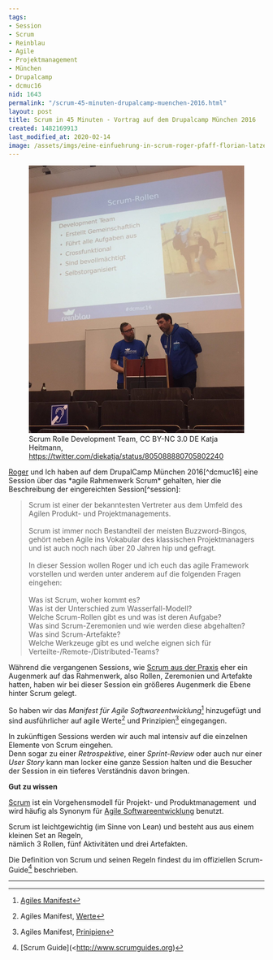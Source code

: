 ```yaml
---
tags:
- Session
- Scrum
- Reinblau
- Agile
- Projektmanagement
- München
- Drupalcamp
- dcmuc16
nid: 1643
permalink: "/scrum-45-minuten-drupalcamp-muenchen-2016.html"
layout: post
title: Scrum in 45 Minuten - Vortrag auf dem Drupalcamp München 2016
created: 1482169913
last_modified_at: 2020-02-14
image: /assets/imgs/eine-einfuehrung-in-scrum-roger-pfaff-florian-latzel-drupalcamp-munic-2016-khe.jpg
---
```

<figure>
<img  src="/assets/imgs/eine-einfuehrung-in-scrum-roger-pfaff-florian-latzel-drupalcamp-munic-2016-khe.jpg" alt="Folie Scrum-Rolle Development Team, Roger Pfaff und Florian Latzel präsentieren Eine Einführung in Scrum" />
<figcaption>Scrum Rolle Development Team, CC BY-NC 3.0 DE Katja Heitmann, <a href="https://twitter.com/diekatja/status/805088880705802240">https://twitter.com/diekatja/status/805088880705802240</a></figcaption>
</figure>
<a href="http://twitter.com/rogerpfaff">Roger</a> und Ich haben auf dem DrupalCamp München 2016[^dcmuc16] eine Session über das *agile Rahmenwerk Scrum* gehalten,&nbsp;hier die Beschreibung&nbsp;der eingereichten Session[^session]:
<blockquote>
Scrum ist einer der bekanntesten Vertreter aus dem Umfeld des Agilen Produkt- und Projektmanagements.<br />
<br />
Scrum ist immer noch Bestandteil der meisten Buzzword-Bingos,<br />
gehört neben Agile ins Vokabular des klassischen Projektmanagers und ist auch noch nach über 20 Jahren hip und gefragt.<br />
<br />
In dieser Session wollen Roger und ich euch das agile Framework vorstellen und werden unter anderem auf die folgenden Fragen eingehen:<br />
<br />
Was ist Scrum, woher kommt es?<br />
Was ist der Unterschied zum Wasserfall-Modell?<br />
Welche Scrum-Rollen gibt es und was ist deren Aufgabe?<br />
Was sind Scrum-Zeremonien und wie werden diese abgehalten?<br />
Was sind Scrum-Artefakte?<br />
Welche Werkzeuge gibt es und welche eignen sich für Verteilte-/Remote-/Distributed-Teams?
</blockquote>
<!--break-->

Während die vergangenen Sessions, wie [Scrum aus der Praxis](/2010/05/12/scrum-aus-der-praxis-drupaldevdays-2010.html) 
eher ein Augenmerk auf das Rahmenwerk, 
also Rollen, Zeremonien und Artefakte hatten, 
haben wir bei dieser Session ein größeres Augenmerk die Ebene hinter Scrum gelegt.

So haben wir das *Manifest für Agile Softwareentwicklung*[^agilem1] hinzugefügt und sind ausführlicher auf agile Werte[^agilem2] und Prinzipien[^agilem3] eingegangen.

In zukünftigen Sessions werden wir auch mal intensiv auf die einzelnen Elemente von Scrum eingehen.  
Denn sogar zu einer *Retrospektive*, einer *Sprint-Review* oder auch nur einer *User Story*
kann man locker eine ganze Session halten und die Besucher der Session in ein tieferes Verständnis davon bringen.

**Gut zu wissen**

[Scrum](/tags/scrum/) ist ein Vorgehensmodell für Projekt- und Produktmanagement 
und wird häufig als Synonym für [Agile Softwareentwicklung](/tags/agile/) benutzt.

Scrum ist leichtgewichtig (im Sinne von Lean) und besteht aus aus einem kleinen Set an Regeln,  
nämlich 3 Rollen, fünf Aktivitäten und drei Artefakten.

Die Definition von Scrum und seinen Regeln findest du im offiziellen Scrum-Guide[^sg] beschrieben.

* * *

[^dcmuc16]: <http://dcmuc16.drupalcamp.de>
[^session]: <http://dcmuc16.drupalcamp.de/sessions/eine-einfuhrung-scrum.html>
[^agilem1]: [Agiles Manifest](http://agilemanifesto.org/)
[^agilem2]: Agiles Manifest, [Werte](http://agilemanifesto.org/iso/de/manifesto.html)
[^agilem3]: Agiles Manifest, [Prinipien](http://agilemanifesto.org/iso/de/principles.html)
[^sg]: [Scrum Guide](<http://www.scrumguides.org)
